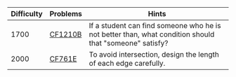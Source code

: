 | Difficulty | Problems | Hints |
| -------- | -------- | -------- |
| 1700 | [CF1210B](https://codeforces.com/problemset/problem/1210/B) | If a student can find someone who he is not better than, what condition should that "someone" satisfy? |
| 2000 | [CF761E](https://codeforces.com/problemset/problem/761/E) | To avoid intersection, design the length of each edge carefully. |